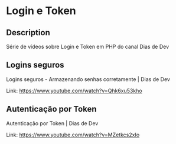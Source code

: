 # Login e Token

## Description
Série de vídeos sobre Login e Token em PHP do canal Dias de Dev

## Logins seguros
Logins seguros - Armazenando senhas corretamente | Dias de Dev

Link: https://www.youtube.com/watch?v=Qhk6xu53kho


## Autenticação por Token
Autenticação por Token | Dias de Dev

Link: https://www.youtube.com/watch?v=MZetkcs2xIo
